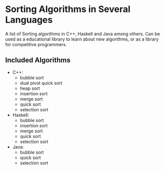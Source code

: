 # Sorting Algorithms in Several Languages

A list of Sorting algorithms in C++, Haskell and Java among others. Can be used as a
educational library to learn about new algorithms, or as a library for
competitive programmers.

## Included Algorithms
- C++:
    - bubble sort
    - dual pivot quick sort
    - heap sort
    - insertion sort
    - merge sort
    - quick sort
    - selection sort
- Haskell: 
    - bubble sort
    - insertion sort
    - merge sort
    - quick sort
    - selection sort
- Java:
   - bubble sort
   - quick sort
   - selection sort
